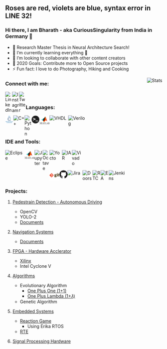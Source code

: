 ## Roses are red, violets are blue, syntax error in LINE 32!
### Hi there, I am Bharath - aka CuriousSingularity from India in Germany 👋

- 🔭 Research Master Thesis in Neural Architecture Search!
- 🌱 I’m currently learning everything 🤣
- 👯 I’m looking to collaborate with other content creators
- 🥅 2020 Goals: Contribute more to Open Source projects
- ⚡ Fun fact: I love to do Photography, Hiking and Cooking

<img align="right" alt="Stats" src="https://github-readme-stats.vercel.app/api?username=curioussingularity&show_icons=true&hide_border=true&count_private=true" />

### Connect with me:

[<img align="left" alt="LinkedIn" width="22px" src="https://cdn.jsdelivr.net/npm/simple-icons@v3/icons/linkedin.svg" />][linkedin]
[<img align="left" alt="Instagram" width="22px" src="https://cdn.jsdelivr.net/npm/simple-icons@v3/icons/instagram.svg" />][instagram]
[<img align="left" alt="Twitter" width="22px" src="https://cdn.jsdelivr.net/npm/simple-icons@v3/icons/twitter.svg" />][twitter]
<!-- Yet to add Links - the website, Youtube, ...
[<img align="left" alt="codeSTACKr.com" width="22px" src="https://raw.githubusercontent.com/iconic/open-iconic/master/svg/globe.svg" />][website]
[<img align="left" alt="YouTube" width="22px" src="https://cdn.jsdelivr.net/npm/simple-icons@v3/icons/youtube.svg" />][youtube]
-->

<br />

### Languages:

<img align="left" alt="C" width="26px" src="https://raw.githubusercontent.com/github/explore/80688e429a7d4ef2fca1e82350fe8e3517d3494d/topics/c/c.png" />
<img align="left" alt="C++" width="36px" src="https://raw.githubusercontent.com/github/explore/80688e429a7d4ef2fca1e82350fe8e3517d3494d/topics/cpp/cpp.png.png" />
<img align="left" alt="Python" width="22px" src="https://avatars0.githubusercontent.com/u/1525981?s=200&v=4" />
<img align="left" alt="Terminal" width="26px" src="https://raw.githubusercontent.com/github/explore/80688e429a7d4ef2fca1e82350fe8e3517d3494d/topics/terminal/terminal.png" />
<img align="left" alt="Matlab" width="32px" src="https://raw.githubusercontent.com/github/explore/80688e429a7d4ef2fca1e82350fe8e3517d3494d/topics/matlab/matlab.png" />
<img align="left" alt="VHDL" width="60px" src="https://user-images.githubusercontent.com/13907836/40860170-456f191c-6599-11e8-9de3-d3df05b6322f.jpg" />
<img align="left" alt="Verilog" width="60px" src="https://s3.amazonaws.com/s3-blogs.mentor.com/verificationhorizons/files/2018/02/systemverilog-logo.jpg" />

<br />
<br />
<br />

### IDE and Tools:
<img align="left" alt="Eclipse" width="62px" src="https://www.eclipse.org/artwork/images/v2/eclipse-mp-ready-800x273.png" />
<img align="left" alt="Matlab" width="32px" src="https://raw.githubusercontent.com/github/explore/80688e429a7d4ef2fca1e82350fe8e3517d3494d/topics/matlab/matlab.png" />
<img align="left" alt="Jupyter" width="26px" src="https://upload.wikimedia.org/wikipedia/commons/thumb/3/38/Jupyter_logo.svg/1200px-Jupyter_logo.svg.png" />
<img align="left" alt="Octave" width="22px" src="https://www.gnu.org/software/octave/img/octave-logo.png" />
<img align="left" alt="Yocto" width="40px" src="https://xebialabs.com/wp-content/uploads/2018/10/yoctoproject-logo-1.jpg" />
<img align="left" alt="IAR" width="32px" src="https://mb.cision.com/Public/386/2689824/b09ecf6feaa48db5_800x800ar.jpg" />
<img align="left" alt="Vivado" width="32px" src="https://i.pinimg.com/474x/15/7c/29/157c29f55d40b70d8cb5f4e88437f803.jpg" />

<br /><br /><br />

<img align="left" alt="Git" width="32px" src="https://raw.githubusercontent.com/github/explore/80688e429a7d4ef2fca1e82350fe8e3517d3494d/topics/git/git.png" />
<img align="left" alt="GitHub" width="26px" src="https://raw.githubusercontent.com/github/explore/78df643247d429f6cc873026c0622819ad797942/topics/github/github.png" />
<img align="left" alt="Jira" width="48px" src="https://logos-download.com/wp-content/uploads/2016/09/Jira_logo.png" />
<img align="left" alt="Doors" width="32px" src="https://www.automation-consultants.com/wp-content/uploads/IBM-Doors-300-1.png" />
<img align="left" alt="RTC" width="26px" src="https://www.automation-consultants.com/wp-content/uploads/IBM_Rational_Team_Concert-e1564148888416.png" />
<img align="left" alt="EA" width="26px" src="https://www.iag.biz/wp-content/uploads/2016/08/Sparx-Enterprise-Architect-Logo.png" />
<img align="left" alt="Jenkins" width="52px" src="https://www.zend.com/sites/zend/files/image/2019-09/logo-jenkins.jpg" />

<br />
<br />

### Projects:

  1. [Pedestrain Detection - Autonomous Driving](https://github.com/CuriousSingularity/Pedestrain-Detection-AutonomousDriving)
      * OpenCV
      * YOLO-2
      * [Documents](https://github.com/CuriousSingularity/Pedestrain-Detection-AutonomousDriving/blob/master/Docs/Project.pdf)

  2. [Navigation Systems](https://github.com/CuriousSingularity/Navigation-System)
      * [Documents](https://github.com/CuriousSingularity/Navigation-System/tree/master/NavigationSystem/Documents)
      
  3. [FPGA - Hardware Acclerator](https://github.com/CuriousSingularity/FPGA-HW-Accelerator)
      * [Xilinx](https://github.com/CuriousSingularity/FPGA-HW-Accelerator/tree/master/Xilinx_Zynq)
      * Intel Cyclone V

  4. [Algorithms](https://github.com/CuriousSingularity/algorithms)
      * Evolutionary Algorithm
        * [One Plus One (1+1)](https://github.com/CuriousSingularity/algorithms/blob/master/one_plus_1_and_1_plus_lambda_ea.ipynb)
        * [One Plus Lambda (1+𝜆)](https://github.com/CuriousSingularity/algorithms/blob/master/one_plus_1_and_1_plus_lambda_ea.ipynb)
      * Genetic Algorithm

  5. [Embedded Systems](https://github.com/CuriousSingularity/embedded-sytems)
      * [Reaction Game](https://github.com/CuriousSingularity/embedded-sytems/tree/master/Cypress/PSoC/reaction_game_os)
        * Using Erika RTOS
      * [RTE](https://github.com/CuriousSingularity/embedded-sytems/tree/master/Cypress/PSoC/rte)
  
  6. [Signal Processing Hardware](https://github.com/CuriousSingularity/SignalProcessingHardware)
  
<!--
**CuriousSingularity/CuriousSingularity** is a ✨ _special_ ✨ repository because its `README.md` (this file) appears on your GitHub profile.

Here are some ideas to get you started:

- 🔭 I’m currently working on ...
- 🌱 I’m currently learning ...
- 👯 I’m looking to collaborate on ...
- 🤔 I’m looking for help with ...
- 💬 Ask me about ...
- 📫 How to reach me: ...
- 😄 Pronouns: ...
- ⚡ Fun fact: ...
-->


[twitter]: https://twitter.com/i_am_bharathr
[instagram]: https://www.instagram.com/i_am_bharath/
[linkedin]: https://www.linkedin.com/in/iambharathr/
<!--
[website]: https://codeSTACKr.com
[youtube]: https://youtube.com/codeSTACKr
-->
